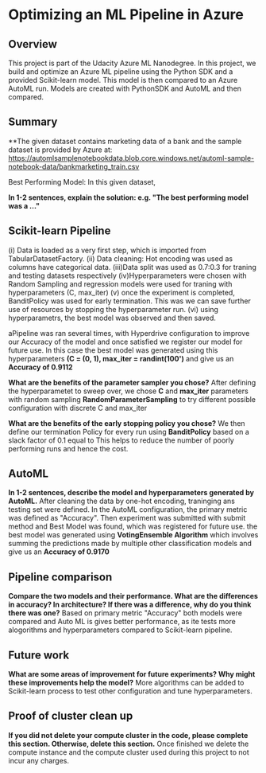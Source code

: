 # Optimizing an ML Pipeline in Azure

## Overview
This project is part of the Udacity Azure ML Nanodegree.
In this project, we build and optimize an Azure ML pipeline using the Python SDK and a provided Scikit-learn model.
This model is then compared to an Azure AutoML run. Models are created with PythonSDK and AutoML and then compared.

## Summary
**The given dataset contains marketing data of a bank and the sample dataset is provided by Azure at:
https://automlsamplenotebookdata.blob.core.windows.net/automl-sample-notebook-data/bankmarketing_train.csv

Best Performing Model: In this given dataset, 


**In 1-2 sentences, explain the solution: e.g. "The best performing model was a ..."**

## Scikit-learn Pipeline
(i) Data is loaded as a very first step, which is imported from TabularDatasetFactory. (ii) Data cleaning: Hot encoding 
was used as columns have categorical data.  (iii)Data split was used as 0.7:0.3 for traning and testing datasets respectively
(iv)Hyperparameters were chosen with Random Sampling and regression models were used for traning with hyperparameters (C, max_iter)
(v) once the experiment is completed, BanditPolicy was used for early termination. This was we can save further use of resources by
stopping the hyperparameter run. (vi)  using hyperparametrs, the best model was observed and then saved.

aPipeline was ran several times, with Hyperdrive configuration to improve our Accuracy of the model and once
satisfied we register our model for future use. In this case the best model was generated using this hyperparameters
**(C = (0, 1), max_iter = randint(100')** and give us an  **Accuracy of 0.9112**

**What are the benefits of the parameter sampler you chose?**
After defining the hyperparametet to sweep over, we chose **C** and **max_iter** parameters with random sampling **RandomParameterSampling** 
to try different possible configuration with discrete C and max_iter

**What are the benefits of the early stopping policy you chose?**
We then define our termination Policy for every run using **BanditPolicy** based on a slack factor  of 0.1 equal to 
This helps to reduce the number of poorly performing runs and hence the cost.

## AutoML
**In 1-2 sentences, describe the model and hyperparameters generated by AutoML.**
After cleaning the data by one-hot encoding, traninging ans testing set were defined. In the AutoML configuration, the primary metric was defined as 
"Accuracy". Then experiment was submitted with submit method and Best Model was found, which was registered for future use.  the best model was generated using **VotingEnsemble Algorithm** which involves summing the predictions made by multiple other classification models and give us an  **Accuracy of 0.9170**

## Pipeline comparison
**Compare the two models and their performance. What are the differences in accuracy? In architecture? If there was a difference, why do you think there was one?**
Based on primary metric "Accuracy" both models were compared and Auto ML is gives better performance, as ite tests more alogorithms and hyperparameters compared to 
Scikit-learn pipeline.


## Future work
**What are some areas of improvement for future experiments? Why might these improvements help the model?**
More algorithms can be added to Scikit-learn process to test other configuration  and tune hyperparameters.


## Proof of cluster clean up
**If you did not delete your compute cluster in the code, please complete this section. Otherwise, delete this section.**
Once finished we delete the compute instance and the compute cluster used during this project to not incur any charges.

